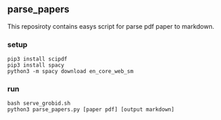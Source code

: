 ## parse_papers

This reposiroty contains easys script for parse pdf paper to markdown.

### setup

```shell
pip3 install scipdf
pip3 install spacy
python3 -m spacy download en_core_web_sm
```


### run

```shell
bash serve_grobid.sh
python3 parse_papers.py [paper pdf] [output markdown]
```

